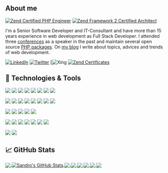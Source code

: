 ## About me

[![Zend Certified PHP Engineer](https://img.shields.io/badge/Zend_Certified_PHP_Engineer-informational?style=for-the-badge&logo=zend&logoColor=white&color=29b28f)](https://www.zend-zce.com/en/yellow-pages/ZEND010955)
[![Zend Framework 2 Certified Architect](https://img.shields.io/badge/Zend_Framework_2_Certified_Architect-informational?style=for-the-badge&logo=zend&logoColor=white&color=29b28f)](https://www.zend-zce.com/en/yellow-pages/ZEND010955)

I'm a Senior Software Developer and IT-Consultant and have more than 15 years experience in web development as Full Stack Developer. I attended three [conferences](https://sandro-keil.de/blog/tag/talks/ "Speaker at Conferences") as a speaker in the past and maintain several open source [PHP packages](https://packagist.org/users/sandrokeil/ "Maintainer of PHP packages"). On [my blog](https://sandro-keil.de/blog/ "Blog by Sandro Keil") I write about topics, advices and trends of web development.

[![LinkedIn](https://img.shields.io/badge/LinkedIn-informational?link=&style=social&logo=linkedin)](https://www.linkedin.com/in/sandro-keil)
[![Twitter](https://img.shields.io/badge/Twitter-informational?style=social&logo=twitter)](https://twitter.com/sandrokeil)
[![Xing](https://img.shields.io/badge/Xing-informational?link=https://www.xing.com/profile/Sandro_Keil&style=social&logo=xing)
[![Zend Certificates](https://img.shields.io/badge/Zend_ZCE-informational?style=social&logo=zend)](https://www.zend-zce.com/en/yellow-pages/ZEND010955)

## 🔧 Technologies & Tools
![](https://img.shields.io/badge/PHP_8-informational?style=for-the-badge&logo=php&logoColor=white&color=29b28f)
![](https://img.shields.io/badge/Typescript-informational?style=for-the-badge&logo=typescript&logoColor=white&color=29b28f)
![](https://img.shields.io/badge/ReactJS-informational?style=for-the-badge&logo=reactjs&logoColor=white&color=29b28f)
![](https://img.shields.io/badge/Node.js-informational?style=for-the-badge&logo=nodedotjs&logoColor=white&color=29b28f)
![](https://img.shields.io/badge/Redux-informational?style=for-the-badge&logo=redux&logoColor=white&color=29b28f)
![](https://img.shields.io/badge/Java-informational?style=for-the-badge&logo=java&logoColor=white&color=29b28f)
![](https://img.shields.io/badge/C++-informational?style=for-the-badge&logo=cplusplus&logoColor=white&color=29b28f)
![](https://img.shields.io/badge/Python-informational?style=for-the-badge&logo=python&logoColor=white&color=29b28f)

![](https://img.shields.io/badge/Domain--Driven--Design-informational?style=for-the-badge&color=29b28f)
![](https://img.shields.io/badge/CQRS-informational?style=for-the-badge&color=29b28f)
![](https://img.shields.io/badge/Event_Sourcing-informational?style=for-the-badge&color=29b28f)
![](https://img.shields.io/badge/Event_Driven_Architecture-informational?style=for-the-badge&color=29b28f)
![](https://img.shields.io/badge/Web_services_REST\/SOAP-informational?style=for-the-badge&color=29b28f)
![](https://img.shields.io/badge/JSON\/JSON--Schema-informational?style=for-the-badge&color=29b28f)
![](https://img.shields.io/badge/XML\/XSD-informational?style=for-the-badge&color=29b28f)
![](https://img.shields.io/badge/Continuous_Integration-informational?style=for-the-badge&color=29b28f)

![](https://img.shields.io/badge/PostgreSQL-informational?style=for-the-badge&logo=postgresql&logoColor=white&color=29b28f)
![](https://img.shields.io/badge/MongoDB-informational?style=for-the-badge&logo=postgresql&logoColor=white&color=29b28f)
![](https://img.shields.io/badge/ArangoDB-informational?style=for-the-badge&logo=postgresql&logoColor=white&color=29b28f)
![](https://img.shields.io/badge/MariaDB-informational?style=for-the-badge&logo=postgresql&logoColor=white&color=29b28f)
![](https://img.shields.io/badge/MySQL-informational?style=for-the-badge&logo=postgresql&logoColor=white&color=29b28f)

![](https://img.shields.io/badge/Docker-informational?style=for-the-badge&logo=docker&logoColor=white&color=29b28f)
![](https://img.shields.io/badge/Kubernetes-informational?style=for-the-badge&logo=kubernetes&logoColor=white&color=29b28f)
![](https://img.shields.io/badge/Helm-informational?style=for-the-badge&logo=helm&logoColor=white&color=29b28f)
![](https://img.shields.io/badge/Terraform-informational?style=for-the-badge&logo=terraform&logoColor=white&color=29b28f)
![](https://img.shields.io/badge/Linux-informational?style=for-the-badge&logo=linux&logoColor=white&color=29b28f)
![](https://img.shields.io/badge/nginx-informational?style=for-the-badge&logo=nginx&logoColor=white&color=29b28f)
![](https://img.shields.io/badge/PHP--FPM-informational?style=for-the-badge&logo=php&logoColor=white&color=29b28f)

![](https://img.shields.io/badge/Amazon_Web_Services-informational?style=for-the-badge&logo=amazonaws&logoColor=white&color=29b28f)
![](https://img.shields.io/badge/Google_Cloud_Platform-informational?style=for-the-badge&logo=googlecloud&logoColor=white&color=29b28f)


## &#x1f4c8; GitHub Stats

<a href="https://github.com/sandrokeil">
  <img align="center" src="https://github-readme-stats.vercel.app/api/top-langs/?username=sandrokeil&hide=css,html&title_color=ffffff&text_color=c9cacc&icon_color=29b28f&bg_color=1d1f21&langs_count=3" />
</a>
<a href="https://github.com/sandrokeil?tab=repositories">
  <img align="center" src="https://github-readme-stats.vercel.app/api?username=sandrokeil&show_icons=true&line_height=27&count_private=true&title_color=ffffff&text_color=c9cacc&icon_color=29b28f&bg_color=1d1f21" alt="Sandro's GitHub Stats" />
</a>

<a href="https://github.com/open-code-modeling/php-code-ast">
  <img align="center" src="https://github-readme-stats.vercel.app/api/pin/?username=open-code-modeling&repo=php-code-ast&title_color=ffffff&text_color=c9cacc&icon_color=29b28f&bg_color=1d1f21" />
</a>

<a href="https://github.com/open-code-modeling/json-schema-to-php-ast">
  <img align="center" src="https://github-readme-stats.vercel.app/api/pin/?username=open-code-modeling&repo=json-schema-to-php-ast&title_color=ffffff&text_color=c9cacc&icon_color=29b28f&bg_color=1d1f21" />
</a>

<a href="https://github.com/event-engine/php-code-generator-event-engine-ast">
  <img align="center" src="https://github-readme-stats.vercel.app/api/pin/?username=event-engine&repo=php-code-generator-event-engine-ast&title_color=ffffff&text_color=c9cacc&icon_color=29b28f&bg_color=1d1f21" />
</a>

<a href="https://github.com/event-engine/php-engine">
  <img align="center" src="https://github-readme-stats.vercel.app/api/pin/?username=event-engine&repo=php-engine&title_color=ffffff&text_color=c9cacc&icon_color=29b28f&bg_color=1d1f21" />
</a>

<a href="https://github.com/prooph/pdo-event-store">
  <img align="center" src="https://github-readme-stats.vercel.app/api/pin/?username=prooph&repo=pdo-event-store&title_color=ffffff&text_color=c9cacc&icon_color=29b28f&bg_color=1d1f21" />
</a>

<a href="https://github.com/prooph/docker-files">
  <img align="center" src="https://github-readme-stats.vercel.app/api/pin/?username=prooph&repo=docker-files&title_color=ffffff&text_color=c9cacc&icon_color=29b28f&bg_color=1d1f21" />
</a>
